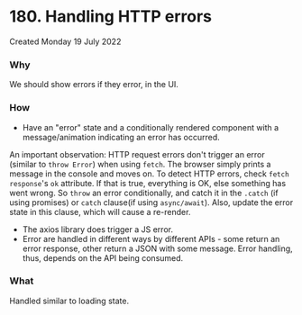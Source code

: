 # 180. Handling HTTP errors
Created Monday 19 July 2022

### Why
We should show errors if they error, in the UI.


### How
- Have an "error" state and a conditionally rendered component with a message/animation indicating an error has occurred.

An important observation: HTTP request errors don't trigger an error (similar to `throw Error`) when using `fetch`. The browser simply prints a message in the console and moves on.
To detect HTTP errors, check `fetch` `response`'s `ok` attribute. If that is true, everything is OK, else something has went wrong. So `throw` an error conditionally, and catch it in the `.catch` (if using promises) or `catch` clause(if using `async/await`). Also, update the error state in this clause, which will cause a re-render.

- The axios library does trigger a JS error.
- Error are handled in different ways by different APIs - some return an error response, other return a JSON with some message. Error handling, thus, depends on the API being consumed.
  
  
### What
Handled similar to loading state.